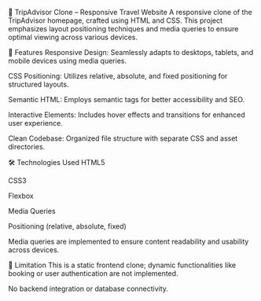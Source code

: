 🧳 TripAdvisor Clone – Responsive Travel Website
A responsive clone of the TripAdvisor homepage, crafted using HTML and CSS. This project emphasizes layout positioning techniques and media queries to ensure optimal viewing across various devices.

📌 Features
Responsive Design: Seamlessly adapts to desktops, tablets, and mobile devices using media queries.

CSS Positioning: Utilizes relative, absolute, and fixed positioning for structured layouts.

Semantic HTML: Employs semantic tags for better accessibility and SEO.

Interactive Elements: Includes hover effects and transitions for enhanced user experience.

Clean Codebase: Organized file structure with separate CSS and asset directories.

🛠️ Technologies Used
HTML5

CSS3

Flexbox

Media Queries

Positioning (relative, absolute, fixed)

Media queries are implemented to ensure content readability and usability across devices.

🚧 Limitation
This is a static frontend clone; dynamic functionalities like booking or user authentication are not implemented.

No backend integration or database connectivity.
